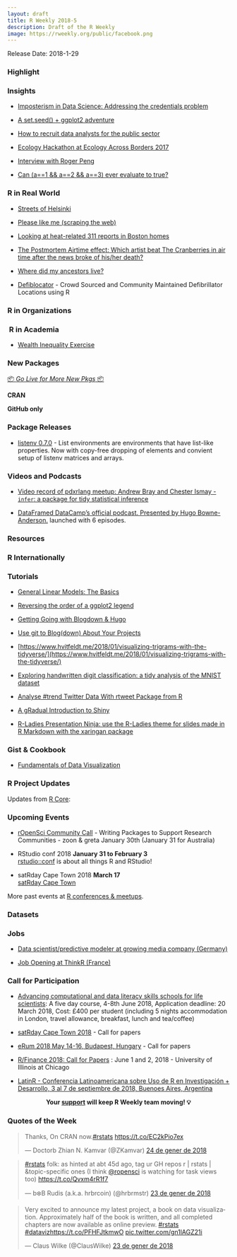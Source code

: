 ```yaml
---
layout: draft
title: R Weekly 2018-5
description: Draft of the R Weekly
image: https://rweekly.org/public/facebook.png
---
```


Release Date: 2018-1-29

###  Highlight



### Insights

+ [Imposterism in Data Science: Addressing the credentials problem](https://medium.com/@taraskaduk/imposterism-in-data-science-f96c29ae96ce)

+ [A set.seed() + ggplot2 adventure](http://livefreeordichotomize.com/2018/01/22/a-set-seed-ggplot2-adventure/)

+ [How to recruit data analysts for the public sector](http://ellisp.github.io/blog/2018/01/23/recruiting)

+ [Ecology Hackathon at Ecology Across Borders 2017](https://methodsblog.wordpress.com/2018/01/23/ecology-hackathon/)

+ [Interview with Roger Peng](https://user2018.r-project.org/blog/2018/01/24/interview-with-roger-peng/)

+ [Can (a==1 && a==2 && a==3) ever evaluate to true? ](http://colinfay.me/active-binding-r-enigma/)

### R in Real World

+ [Streets of Helsinki](http://tuijasonkkila.fi/blog/2018/01/streets-of-helsinki/)

+ [Please like me (scraping the web)](https://emmavestesson.netlify.com/2018/01/please-like-me/)

+ [Looking at heat-related 311 reports in Boston homes](http://katiejolly.io/blog/2018-01-22/heat-reports-boston)

+ [The Postmortem Airtime effect: Which artist beat The Cranberries in air time after the news broke of his/her death?](https://suzanbaert.netlify.com/2018/01/postmortemplaylist/)

+ [Where did my ancestors live?](https://genesandhistory.wordpress.com/2018/01/23/where-did-my-ancestors-live/)  

+ [Defiblocator](https://deanmarchiori.github.io/2017-12-12-defiblocator/) - Crowd Sourced and Community Maintained Defibrillator Locations using R

###  R in Organizations



###  R in Academia

+ [Wealth Inequality Exercise](http://seankross.com/notes/modeling-inequality/)

###  New Packages

<p class="added-hostname"><a href="https://rweekly.org/live" target="_blank" class="externalLink">📦 <i>Go Live for More New Pkgs</i> 📦</a></p>

**CRAN**



**GitHub only**




### Package Releases

+ [listenv 0.7.0](https://cran.r-project.org/package=listenv) - List environments are environments that have list-like properties. Now with copy-free dropping of elements and convient setup of listenv matrices and arrays.


###  Videos and Podcasts

+ [Video record of pdxrlang meetup: Andrew Bray and Chester Ismay - `infer`: a package for tidy statistical inference](https://www.youtube.com/watch?v=kTGtgO2WcAw)

+ [DataFramed DataCamp’s official podcast. Presented by Hugo Bowne-Anderson.](https://www.datacamp.com/community/podcast) launched with 6 episodes.

###  Resources



### R Internationally




###  Tutorials

+ [General Linear Models: The Basics](http://www.seascapemodels.org/rstats/2018/01/19/intro-to-glms.html)

+ [Reversing the order of a ggplot2 legend](https://aosmith.rbind.io/2018/01/19/reversing-the-order-of-a-ggplot2-legend/)

+ [Getting Going with Blogdown & Hugo](https://mltconsecol.github.io/post/20170123_blogdown_hugo/)

+ [Use git to Blog(down) About Your Projects](https://timmastny.rbind.io/blog/git-blogdown-projects-workflow/)

+ [https://www.hvitfeldt.me/2018/01/visualizing-trigrams-with-the-tidyverse/](https://www.hvitfeldt.me/2018/01/visualizing-trigrams-with-the-tidyverse/)

+ [Exploring handwritten digit classification: a tidy analysis of the MNIST dataset](http://varianceexplained.org/r/digit-eda/)

+ [Analyse #trend Twitter Data With rtweet Package from R](https://brennonborbon.wordpress.com/2018/01/23/analyse-trend-twitter-data-with-rtweet-package-from-r/)

+ [A gRadual Introduction to Shiny](http://laderast.github.io/2018/01/23/gradual-introduction-to-shiny/)

+ [R-Ladies Presentation Ninja: use the R-Ladies theme for slides made in R Markdown with the xaringan package](https://alison.rbind.io/post/r-ladies-slides/)

<!--<div class="post-more-begin"></div><div class="post-more-end"></div>-->

### Gist & Cookbook

+ [Fundamentals of Data Visualization](http://serialmentor.com/blog/2018/1/23/fundamentals-of-data-visualization)

###  R Project Updates

Updates from [R Core](http://developer.r-project.org/blosxom.cgi/R-devel/NEWS):


###  Upcoming Events

+ [rOpenSci Community Call](https://ropensci.org/blog/2018/01/03/comm-call-v15/) - Writing Packages to Support Research Communities - zoon & greta
January 30th (January 31 for Australia)

+ RStudio conf 2018 **January 31 to February 3** <br />
[rstudio::conf](https://www.rstudio.com/conference/) is about all things R and RStudio!

+ satRday Cape Town 2018 **March 17** <br />
[satRday Cape Town](http://capetown2018.satrdays.org/)

<!-- + R/Finance 2018 **June 1 and 2** <br />
[Applied Finance with R](http://www.rinfinance.com).

+ [CascadiaRConf](https://cascadiarconf.com/) **June 2, 2018**
Portland, OR, US

+ [7eme Rencontres R](https://r2018-rennes.sciencesconf.org/)  **5 & 6 July 2018** <br />
Rennes - Agrocampus

+ useR! 2018 **July 10, 2018** <br />
The annual useR! conference is the main meeting of the international R user and developer community. -->

More past events at [R conferences & meetups](https://conf.rweekly.org).

### Datasets




### Jobs

+ [Data scientist/predictive modeler at growing media company (Germany)](https://mitarbeiterwerben.vnrag.de/de/candidate/job/jrwFFvhzl2/B8iARla0e)

+ [Job Opening at ThinkR (France)](https://thinkr.fr/rejoindre-thinkr/)

###  Call for Participation

+ [Advancing computational and data literacy skills schools for life scientists](http://www.nhm.ac.uk/our-science/courses-and-students/advancing-computational-and-data-literacy-for-life-scientists.html): A five day course, 4-8th June 2018, Application deadline: 20 March 2018, Cost: £400 per student (including 5 nights accommodation in London, travel allowance, breakfast, lunch and tea/coffee)

+ [satRday Cape Town 2018](http://capetown2018.satrdays.org/#callforpapers) - Call for papers

+ [eRum 2018 May 14-16, Budapest, Hungary](http://2018.erum.io/#cfp) - Call for papers

+ [R/Finance 2018: Call for Papers](http://blog.fosstrading.com/2018/01/rfinance-2018-call-for-papers.html) : June 1 and 2, 2018 - University of Illinois at Chicago

+ [LatinR - Conferencia Latinoamericana sobre Uso de R en Investigación + Desarrollo, 3 al 7 de septiembre de 2018, Buenoes Aires, Argentina](http://47jaiio.sadio.org.ar/index.php?q=node/125)

<p class="hide-support added-hostname support-rweekly" style="text-align: center;font-weight: bold;">Your <a class="non-visited externalLink" href="https://www.patreon.com/rweekly" onclick="pas(this)">support</a> will keep R Weekly team moving! 💡</p>

###  Quotes of the Week

<blockquote class="twitter-tweet" data-lang="ca"><p lang="en" dir="ltr">Thanks, On CRAN now.<a href="https://twitter.com/hashtag/rstats?src=hash&amp;ref_src=twsrc%5Etfw">#rstats</a> <a href="https://t.co/EC2kPio7ex">https://t.co/EC2kPio7ex</a></p>&mdash; Doctorb Zhian N. Kamvar (@ZKamvar) <a href="https://twitter.com/ZKamvar/status/955962511437762560?ref_src=twsrc%5Etfw">24 de gener de 2018</a></blockquote>

<blockquote class="twitter-tweet" data-lang="ca"><p lang="en" dir="ltr"><a href="https://twitter.com/hashtag/rstats?src=hash&amp;ref_src=twsrc%5Etfw">#rstats</a> folk: as hinted at abt 45d ago, tag ur GH repos r | rstats | &amp;topic-specific ones (I think <a href="https://twitter.com/rOpenSci?ref_src=twsrc%5Etfw">@ropensci</a> is watching for task views too) <a href="https://t.co/Qvxm4rR1f7">https://t.co/Qvxm4rR1f7</a></p>&mdash; b❄️B Rudis (a.k.a. hrbrcoin) (@hrbrmstr) <a href="https://twitter.com/hrbrmstr/status/955935044027248642?ref_src=twsrc%5Etfw">23 de gener de 2018</a></blockquote>

<blockquote class="twitter-tweet" data-lang="ca"><p lang="en" dir="ltr">Very excited to announce my latest project, a book on data visualization. Approximately half of the book is written, and all completed chapters are now available as online preview. <a href="https://twitter.com/hashtag/rstats?src=hash&amp;ref_src=twsrc%5Etfw">#rstats</a> <a href="https://twitter.com/hashtag/dataviz?src=hash&amp;ref_src=twsrc%5Etfw">#dataviz</a><a href="https://t.co/PFHFJtkmwO">https://t.co/PFHFJtkmwO</a> <a href="https://t.co/gn1lAGZ21i">pic.twitter.com/gn1lAGZ21i</a></p>&mdash; Claus Wilke (@ClausWilke) <a href="https://twitter.com/ClausWilke/status/955875568481955842?ref_src=twsrc%5Etfw">23 de gener de 2018</a></blockquote>


